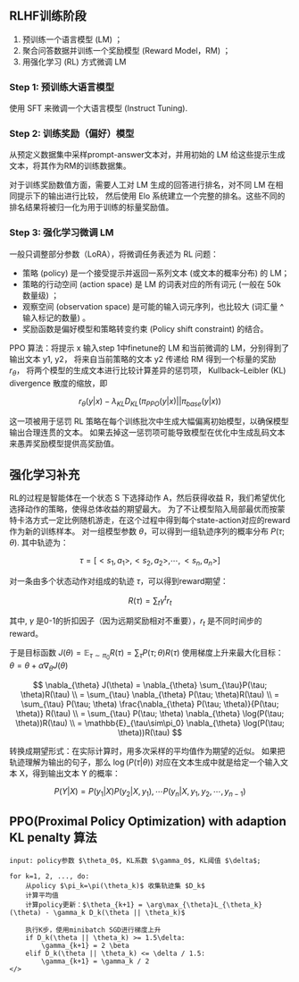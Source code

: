  ## RLHF训练阶段

1. 预训练一个语言模型 (LM) ；
2. 聚合问答数据并训练一个奖励模型 (Reward Model，RM) ；
3. 用强化学习 (RL) 方式微调 LM

### Step 1: 预训练大语言模型

使用 SFT 来微调一个大语言模型 (Instruct Tuning).

### Step 2: 训练奖励（偏好）模型

从预定义数据集中采样prompt-answer文本对，并用初始的 LM 给这些提示生成文本，将其作为RM的训练数据集。

对于训练奖励数值方面，需要人工对 LM 生成的回答进行排名，对不同 LM 在相同提示下的输出进行比较，
然后使用 Elo 系统建立一个完整的排名。这些不同的排名结果将被归一化为用于训练的标量奖励值。

### Step 3: 强化学习微调 LM

一般只调整部分参数（LoRA），将微调任务表述为 RL 问题：

- 策略 (policy) 是一个接受提示并返回一系列文本 (或文本的概率分布) 的 LM；
- 策略的行动空间 (action space) 是 LM 的词表对应的所有词元 (一般在 50k 数量级) ；
- 观察空间 (observation space) 是可能的输入词元序列，也比较大 (词汇量 ^ 输入标记的数量) 。
- 奖励函数是偏好模型和策略转变约束 (Policy shift constraint) 的结合。

PPO 算法：将提示 x 输入step 1中finetune的 LM 和当前微调的 LM，分别得到了输出文本 y1, y2，
将来自当前策略的文本 y2 传递给 RM 得到一个标量的奖励 $r_{\theta}$， 将两个模型的生成文本进行比较计算差异的惩罚项， Kullback–Leibler (KL) divergence 散度的缩放，即

$$
r_{\theta}(y|x)-\lambda_{KL} D_{KL}(\pi_{PPO}(y|x) || \pi_{base}(y|x))
$$

这一项被用于惩罚 RL 策略在每个训练批次中生成大幅偏离初始模型，以确保模型输出合理连贯的文本。
如果去掉这一惩罚项可能导致模型在优化中生成乱码文本来愚弄奖励模型提供高奖励值。

## 强化学习补充

RL的过程是智能体在一个状态 S 下选择动作 A，然后获得收益 R，我们希望优化选择动作的策略，使得总体收益的期望最大。
为了不让模型陷入局部最优而按蒙特卡洛方式一定比例随机游走，在这个过程中得到每个state-action对应的reward作为新的训练样本。
对一组模型参数 $\theta$，可以得到一组轨迹序列的概率分布 $P(\tau; \theta)$. 其中轨迹为：

$$
\tau = [<s_1, a_1>, <s_2, a_2>, \cdots, <s_n, a_n>]
$$

对一条由多个状态动作对组成的轨迹 $\tau$，可以得到reward期望：

$$
R(\tau)=\sum_{t}\gamma^{t}r_t
$$

其中, $\gamma$ 是0-1的折扣因子（因为远期奖励相对不重要），$r_t$ 是不同时间步的reward。

于是目标函数 $J(\theta)=\mathbb{E}_{\tau\sim\pi_0}R(\tau)=\sum_{\tau}P(\tau; \theta)R(\tau)$
使用梯度上升来最大化目标：$\theta = \theta + \alpha \nabla_{\theta} J(\theta)$

$$
\nabla_{\theta} J(\theta) = \nabla_{\theta} \sum_{\tau}P(\tau; \theta)R(\tau) \\
= \sum_{\tau} \nabla_{\theta} P(\tau; \theta)R(\tau) \\
= \sum_{\tau} P(\tau; \theta) \frac{\nabla_{\theta} P(\tau; \theta)}{P(\tau; \theta)} R(\tau) \\
= \sum_{\tau} P(\tau; \theta) \nabla_{\theta} \log(P(\tau; \theta))R(\tau) \\
= \mathbb{E}_{\tau\sim\pi_0} \nabla_{\theta} \log(P(\tau; \theta))R(\tau)
$$

转换成期望形式：在实际计算时，用多次采样的平均值作为期望的近似。
如果把轨迹理解为输出的句子，那么 $\log(P(\tau |\theta))$ 对应在文本生成中就是给定一个输入文本 X，得到输出文本 Y 的概率：

$$
P(Y|X)=P(y_1|X) P(y_2|X, y_1), \cdots P(y_n|X, y_1, y_2, \cdots, y_{n-1})
$$

## PPO(Proximal Policy Optimization) with adaption KL penalty 算法

```
input: policy参数 $\theta_0$, KL系数 $\gamma_0$, KL阈值 $\delta$;

for k=1, 2, ..., do:
    从policy $\pi_k=\pi(\theta_k)$ 收集轨迹集 $D_k$
    计算平均值
    计算policy更新：$\theta_{k+1} = \arg\max_{\theta}L_{\theta_k}(\theta) - \gamma_k D_k(\theta || \theta_k)$
  
    执行K步，使用minibatch SGD进行梯度上升
    if D_k(\theta || \theta_k) >= 1.5\delta:
        \gamma_{k+1} = 2 \beta
    elif D_k(\theta || \theta_k) <= \delta / 1.5:
        \gamma_{k+1} = \gamma_k / 2
</>
```



